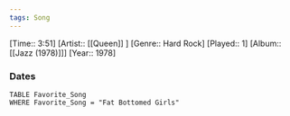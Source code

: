 ```yaml
---
tags: Song  
---
```

[Time:: 3:51]
[Artist:: [[Queen]] ]
[Genre:: Hard Rock]
[Played:: 1]
[Album:: [[Jazz (1978)]]]
[Year:: 1978]
### Dates
````dataview
TABLE Favorite_Song
WHERE Favorite_Song = "Fat Bottomed Girls"
````